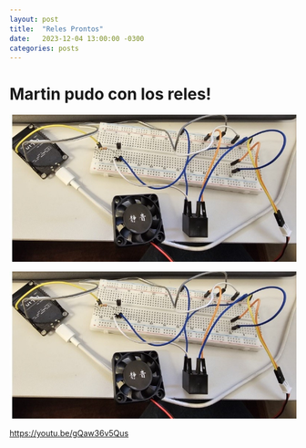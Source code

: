 ```yaml
---
layout: post
title:  "Reles Prontos"
date:   2023-12-04 13:00:00 -0300
categories: posts
---
```


# Martin pudo con los reles!

![Rele](/docs/assets/Rele.jpeg)

![Rele](https://github.com/SisCom-PI2-2023-2/proyecto-plant-o-matic/blob/main/docs/assets/Rele.jpeg)

https://youtu.be/gQaw36v5Qus





